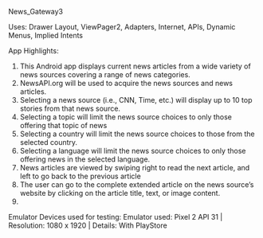 
News_Gateway3

Uses: Drawer Layout, ViewPager2, Adapters, Internet, APIs, Dynamic Menus, Implied Intents

App Highlights:

1. This Android app displays current news articles from a wide variety of news sources covering a range of news categories.
2. NewsAPI.org will be used to acquire the news sources and news articles.
3. Selecting a news source (i.e., CNN, Time, etc.) will display up to 10 top stories from that news source.
4. Selecting a topic will limit the news source choices to only those offering that topic of news
5. Selecting a country will limit the news source choices to those from the selected country.
6. Selecting a language will limit the news source choices to only those offering news in the selected language.
7. News articles are viewed by swiping right to read the next article, and left to go back to the previous article
8. The user can go to the complete extended article on the news source’s website by clicking on the article title, text, or image content.
9. 
Emulator Devices used for testing: Emulator used: Pixel 2 API 31 | Resolution: 1080 x 1920 | Details: With PlayStore
